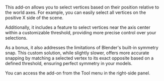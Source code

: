 This add-on allows you to select vertices based on their position relative to the world axes. For example, you can easily select all vertices on the positive X side of the scene.

Additionally, it includes a feature to select vertices near the axis center within a customizable threshold, providing more precise control over your selections.

As a bonus, it also addresses the limitations of Blender's built-in symmetry snap. This custom solution, while slightly slower, offers more accurate snapping by matching a selected vertex to its exact opposite based on a defined threshold, ensuring perfect symmetry in your models.

You can access the add-on from the Tool menu in the right-side panel.
